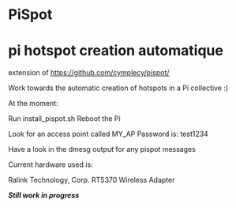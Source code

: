 PiSpot
=====

pi hotspot creation automatique
===============================

extension of https://github.com/cymplecy/pispot/

Work towards the automatic creation of hotspots in a Pi collective :)

At the moment:

Run install_pispot.sh
Reboot the Pi

Look for an access point called MY_AP
Password is: test1234

Have a look in the dmesg output for any pispot messages

Current hardware used is:

Ralink Technology, Corp. RT5370 Wireless Adapter

***Still work in progress***

